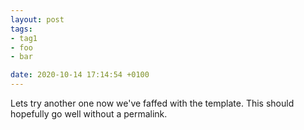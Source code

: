 ```yaml
---
layout: post
tags:
- tag1
- foo
- bar

date: 2020-10-14 17:14:54 +0100
---
```


Lets try another one now we've faffed with the template. This should hopefully go well without a permalink.
